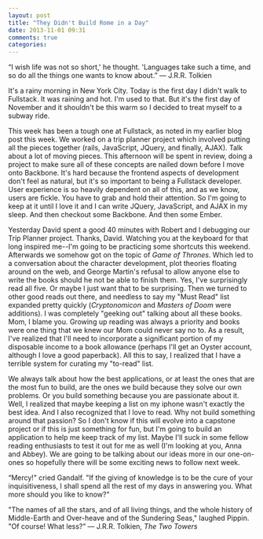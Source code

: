 ```yaml
---
layout: post
title: "They Didn't Build Rome in a Day"
date: 2013-11-01 09:31
comments: true
categories:
---
```


“I wish life was not so short,' he thought. 'Languages take such a time, and so do all the things one wants to know about.”
― J.R.R. Tolkien


It's a rainy morning in New York City. Today is the first day I didn't walk to Fullstack. It was raining and hot. I'm used to that. But it's the first day of November and it shouldn't be this warm so I decided to treat myself to a subway ride.

This week has been a tough one at Fullstack, as noted in my earlier blog post this week. We worked on a trip planner project which involved putting all the pieces together (rails, JavaScript, JQuery, and finally, AJAX). Talk about a lot of moving pieces. This afternoon will be spent in review, doing a project to make sure all of these concepts are nailed down before I move onto Backbone. It's hard because the frontend aspects of development don't feel as natural, but it's so important to being a Fullstack developer. User experience is so heavily dependent on all of this, and as we know, users are fickle. You have to grab and hold their attention. So I'm going to keep at it until I love it and I can write JQuery, JavaScript, and AJAX in my sleep. And then checkout some Backbone. And then some Ember.


Yesterday David spent a good 40 minutes with Robert and I debugging our Trip Planner project. Thanks, David. Watching you at the keyboard for that long inspired me--I'm going to be practicing some shortcuts this weekend. Afterwards we somehow got on the topic of *Game of Thrones*. Which led to a conversation about the character development, plot theories floating around on the web, and George Martin's refusal to allow anyone else to write the books should he not be able to finish them. Yes, I've surprisingly read all five. Or maybe I just want that to be surprising. Then we turned to other good reads out there, and needless to say my "Must Read" list expanded pretty quickly (*Cryptonomicon* and *Masters of Doom* were additions). I was completely "geeking out" talking about all these books. Mom, I blame you. Growing up reading was always a priority and books were one thing that we knew our Mom could never say no to. As a result, I've realized that I'll need to incorporate a significant portion of my disposable income to a book allowance (perhaps I'll get an Oyster account, although I love a good paperback). All this to say, I realized that I have a terrible system for curating my "to-read" list.


We always talk about how the best applications, or at least the ones that are the most fun to build, are the ones we build because they solve our own problems. Or you build something because you are passionate about it. Well, I realized that maybe keeping a list on my iphone wasn't exactly the best idea. And I also recognized that I love to read. Why not build something around that passion? So I don't know if this will evolve into a capstone project or if this is just something for fun, but I'm going to build an application to help me keep track of my list. Maybe I'll suck in some fellow reading enthusiasts to test it out for me as well (I'm looking at you, Anna and Abbey). We are going to be talking about our ideas more in our one-on-ones so hopefully there will be some exciting news to follow next week.



“Mercy!" cried Gandalf. "If the giving of knowledge is to be the cure of your inquisitiveness, I shall spend all the rest of my days in answering you. What more should you like to know?"

"The names of all the stars, and of all living things, and the whole history of Middle-Earth and Over-heave and of the Sundering Seas," laughed Pippin. "Of course! What less?”
― J.R.R. Tolkien, *The Two Towers*
